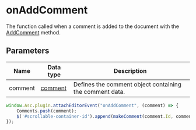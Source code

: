 # onAddComment

The function called when a comment is added to the document with the [AddComment](../../methods/text-document-api/Api/Methods/AddComment.md) method.

## Parameters

| **Name** | **Data type** | **Description** |
| --------- | ------------- | ----------- |
| comment | [comment](Enumeration/comment.md) | Defines the comment object containing the comment data. |

```javascript
window.Asc.plugin.attachEditorEvent("onAddComment", (comment) => {
    Comments.push(comment);
    $('#scrollable-container-id').append(makeComment(comment.Id, comment));
});
```

